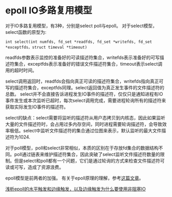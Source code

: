 # epoll IO多路复用模型

对于IO多路复用模型，有3种，分别是select poll与epoll。
对于select模型，select函数的原型为:
```cython
int select(int numfds, fd_set *readfds, fd_set *writefds, fd_set *exceptfds，struct timeval *timeout)
```
readfds参数表示监控的准备好的可读描述符集合，writefds表示准备好的可写描述符集合，exceptfds表示准备好的错误文件描述符集合，timeout表示select调用的超时时间。

select调用返回时，readfds会指向真正可读的描述符集合，writefds指向真正可写的描述符集合，exceptfds同理。select返回值为真正发生事件的文件描述符的总数。
select并不会直接告诉进程发生IO事件的描述符，仅仅只是通知进程有IO事件发生或本次监听已超时，每次select调用完成，需要进程轮询所有的描述符来获取实际发生IO事件的描述符。

select的缺点：select需要将监听的描述符从用户态拷贝到内核态，因此如果监听大量的文件描述符时，会占用过多内存空间，同时进程需要轮询描述符，会导致效率极低。select中监听文件描述符的集合通过位图来表示，默认监听的最大文件描述符为1024.

对于poll模型，poll和select非常相似，本质的区别在于存放fd集合的数据结构不同。poll通过链表来维护描述符集合，因此突破了select监听文件描述符数量的限制。但是select和poll都有一个问题，它们是通过轮询的方式来检查文件描述符可读或可写，造成了资源浪费。

epoll模型是前两者的加强。
有关于epoll原理的理解，参考[这篇文章](https://www.zhihu.com/search?type=content&q=epoll)。

[浅析epoll的水平触发和边缘触发，以及边缘触发为什么要使用非阻塞IO](https://blog.csdn.net/qq_34793133/article/details/82055915)

